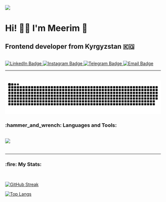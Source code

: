 <div>
  <img src="https://64.media.tumblr.com/fbc6f9608cc5e61a377e126018d5cd64/68089e9fab46dac3-e0/s640x960/71460d8a23d18df13e519649e362dc8fa61a1b7b.gifv" />
</div>

<div>
<h1>Hi! 👋🏻 I'm Meerim 🦋</h1>
<h2>Frontend developer from Kyrgyzstan 🇰🇬</h2>
</div>

<br/>

<div id="badges">
  <a href="https://www.linkedin.com/in/meer1m/">
    <img src="https://img.shields.io/badge/LinkedIn-7469B6?style=for-the-badge&logo=linkedin&logoColor=white" alt="LinkedIn Badge"/>
  </a>
  
  <a href="https://www.instagram.com/_mamyt0v.a/">
    <img src="https://img.shields.io/badge/Instagram-AD88C6?style=for-the-badge&logo=Instagram&logoColor=white" alt="Instagram Badge"/>
  </a>
  
  <a href="https://t.me/mr1mka">
    <img src="https://img.shields.io/badge/Telegram-E1AFD1?style=for-the-badge&logo=Telegram&logoColor=white" alt="Telegram Badge"/>
  </a>

   <a href="https://mkerkibasheva@gmail.com">
    <img src="https://img.shields.io/badge/Email-FFD0EC?style=for-the-badge&logo=Gmail&logoColor=fff" alt="Email Badge"/>
  </a>
</div>

<hr/>
<br/>

<img width="1600" src="https://raw.githubusercontent.com/bimashazaman/Github-snake-SVG/master/snake.svg" alt="" />

<h3>:hammer_and_wrench: Languages and Tools: </h3>

<br/>

<div>
  <img src="https://skillicons.dev/icons?i=html,css,js,react,redux,ts,sass,vscode,github,nextjs,figma,ps,firebase,babel,styledcomponents,bootstrap,mui,figma,tailwind,git,vite,npm," width="1200" ;
</div>
  
<br/>
<br/>
<hr/>

<h3>:fire: My Stats:</h3>

<br/>

[![GitHub Streak](http://github-readme-streak-stats.herokuapp.com?user=mamy1ova&theme=dark&background=000000)](https://git.io/streak-stats)

[![Top Langs](https://github-readme-stats.vercel.app/api/top-langs/?username=mamy1ova&layout=compact&theme=vision-friendly-dark)](https://github.com/anuraghazra/github-readme-stats)


